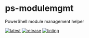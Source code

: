 # ps-modulemgmt
PowerShell module management helper

[![latest](https://github.com/archmachina/ps-modulemgmt/workflows/latest/badge.svg)](https://github.com/archmachina/ps-modulemgmt/actions?query=workflow%3Alatest)
[![release](https://github.com/archmachina/ps-modulemgmt/workflows/release/badge.svg)](https://github.com/archmachina/ps-modulemgmt/actions?query=workflow%3Arelease)
[![linting](https://github.com/archmachina/ps-modulemgmt/workflows/linting/badge.svg)](https://github.com/archmachina/ps-modulemgmt/actions?query=workflow%3Alinting)
